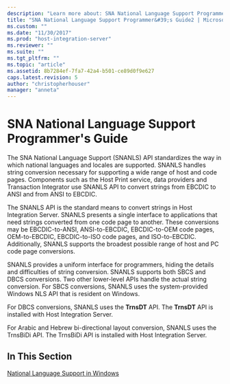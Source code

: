 ```yaml
---
description: "Learn more about: SNA National Language Support Programmer&#39;s Guide"
title: "SNA National Language Support Programmer&#39;s Guide2 | Microsoft Docs"
ms.custom: ""
ms.date: "11/30/2017"
ms.prod: "host-integration-server"
ms.reviewer: ""
ms.suite: ""
ms.tgt_pltfrm: ""
ms.topic: "article"
ms.assetid: 8b7284ef-7fa7-42a4-b501-ce89d0f9e627
caps.latest.revision: 5
author: "christopherhouser"
manager: "anneta"
---
```

# SNA National Language Support Programmer&#39;s Guide
The SNA National Language Support (SNANLS) API standardizes the way in which national languages and locales are supported. SNANLS handles string conversion necessary for supporting a wide range of host and code pages. Components such as the Host Print service, data providers and Transaction Integrator use SNANLS API to convert strings from EBCDIC to ANSI and from ANSI to EBCDIC.  
  
 The SNANLS API is the standard means to convert strings in Host Integration Server. SNANLS presents a single interface to applications that need strings converted from one code page to another. These conversions may be EBCDIC-to-ANSI, ANSI-to-EBCDIC, EBCDIC-to-OEM code pages, OEM-to-EBCDIC, EBCDIC-to-ISO code pages, and ISO-to-EBCDIC. Additionally, SNANLS supports the broadest possible range of host and PC code page conversions.  
  
 SNANLS provides a uniform interface for programmers, hiding the details and difficulties of string conversion. SNANLS supports both SBCS and DBCS conversions. Two other lower-level APIs handle the actual string conversion. For SBCS conversions, SNANLS uses the system-provided Windows NLS API that is resident on Windows.  
  
 For DBCS conversions, SNANLS uses the **TrnsDT** API. The **TrnsDT** API is installed with Host Integration Server.  
  
 For Arabic and Hebrew bi-directional layout conversion, SNANLS uses the TrnsBiDi API. The TrnsBiDi API is installed with Host Integration Server.  
  
## In This Section  
 [National Language Support in Windows](../core/national-language-support-in-windows2.md)
